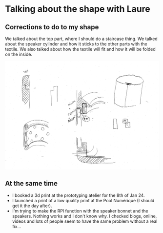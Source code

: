 # Talking about the shape with Laure

## Corrections to do to my shape
We talked about the top part, where I should do a staircase thing.
We talked about the speaker cylinder and how it sticks to the other parts with the textile.
We also talked about how the textile will fit and how it will be folded on the inside.

![Corrections for the shape](/process/2023-12-20/Corrections_shape_CdA.png)

## At the same time
- I booked a 3d print at the prototyping atelier for the 8th of Jan 24.
- I launched a print of a low quality print at the Pool Numérique (I should get it the day after).
- I'm trying to make the RPI function with the speaker bonnet and the speakers. Nothing works and I don't know why. I checked blogs, online, videos and lots of people seem to have the same problem without a real fix...